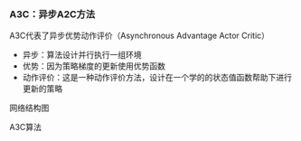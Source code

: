 ### A3C：异步A2C方法

A3C代表了异步优势动作评价（Asynchronous Advantage Actor Critic）

- 异步：算法设计并行执行一组环境
- 优势：因为策略梯度的更新使用优势函数
- 动作评价：这是一种动作评价方法，设计在一个学的的状态值函数帮助下进行更新的策略

网络结构图

A3C算法

